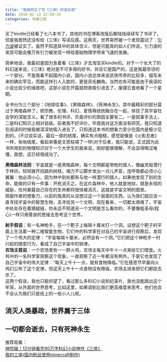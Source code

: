 ```yaml
---
title: "我居然忘了写《三体》的读后感"
date: 2016-02-13 22:58:29
categories: 韦编三绝
---
```

买了kindle已经看了七八本书了，其他的书在博客改版后都陆陆续续写了书评了，但是我居然还没有给《三体》写读后感。这两天，世界突然被一个发现震动了：[引力波](http://www.guokr.com/article/441177/)被证实了。虽然不知道其中的具体含义，但是可能真的如人们所说，引力波的发现可能会像万有引力被发现一样给基础物理学带来飞速的发展。

简单地说，我最初是因为急着看《三体》才去淘宝买kindle的。对于一个长大了的科幻迷来说，《三体》绝对是不可多得的好书，并且它是国产的，这是我最惊讶的一个部分。不是我看不起国内小说，国内小说总体来说武侠传奇的比较多，描写未来的确实罕见，而能这样引人入胜的，更是凤毛麟角。当然也有可能是由于我读的小说比较少的缘故吧，这部小说在开篇就把我吸引进去了，废寝忘食地看了一个星期。

全书分为三个部分：《地球往事》、《黑暗森林》、《死神永生》，其中最精彩的部分莫过于黑暗森林了，把宗教、伦理、科幻、爱情等统统融合在一起，体现了其宇宙社会学的深层含义。看了很多的书评，负面评价的原因主要有二，一是叙事手法上，二是科幻知识上相对低级。前者我不好评价，毕竟我对这方面没有研究，我只知道在阅读的时候我被深深地吸入进去了，只知道这本书的想象力至少在国内是极少见到的。(不过说实话，最后一部的结尾，确实有点粗糙，感觉就像是《火影忍者》一样，匆匆结尾，看起来像是文思枯竭了一样)对于后者，我只能说，正式因为此书所用到的物理知识对于一个大学生的我来说，刚好能够理解，不会显得晦涩难懂，我想，这已经很成功了。

**黑暗森林法则**：宇宙就是一座黑暗森林，每个文明都是带枪的猎人，像幽灵般潜行于林间，轻轻拨开挡路的树枝，竭力不让脚步发出一点儿声音，连呼吸都必须小心翼翼：他必须小心，因为林中到处都有与他一样潜行的猎人，如果他发现了别的生命，能做的只有一件事：开枪消灭之。在这片森林中，他人就是地狱，就是永恒的威胁，任何暴露自己存在的生命都将很快被消灭，这就是宇宙文明的图景。  
佩服作者的想象力，以前的我真的从没想过这一个层面的东西，认为我们就应该一直寻找宇宙中的智慧生物，去寻找另一个文明，现在看来，一切都太艰难了，宇宙中处处存在着猜疑链，你永远不知道另一个文明是怎么看你的，不要像程圣母(程心)一样只用善良的思维去思考这个世界。

**射手假说**：有一名神枪手，在一个靶子上每隔十厘米打一个洞。设想这个靶子的平面上生活着一种二维智能生物，它们中的科学家在对自己的宇宙进行观察后，发现了一个伟大的定律： “宇宙每隔十厘米，必然会有一个洞。”它们把这个神枪手一时兴起的随意行为，看成了自己宇宙中的铁律。   
**农场主假说**：一个农场里有一一群火鸡，农场主每天中午十一点来给它们喂食。火鸡中的一名科学家观察这个现象，一直观察了近一年都没有例外，于是它也发现了自己宇宙中的伟大定律：“每天上午十一点，就有食物降临。”它在感恩节早晨向火鸡们公布了这个定律，但这天上午十一点食物没有降临，农场主进来把它们都捉去杀了。  
这两个假说，我也只能仰望了，看过那么多科幻小说和纪录片，我也没能跳出这个牢笼，从外面的世界思考，比如这里，如果调到比我们更高维度来思考，他们也会不会认为我们只是纸上的一些小人儿呢。

## 消灭人类暴政，世界属于三体
## 一切都会逝去，只有死神永生

推荐观看：  
[神剪辑！12分钟看完90万字科幻小说神作《三体》
](https://www.youtube.com/watch?v=HL_o_if5it0)  
[我的三体(国内粉丝使用minecraft制作)](http://www.bilibili.com/bangumi/i/1704/)
